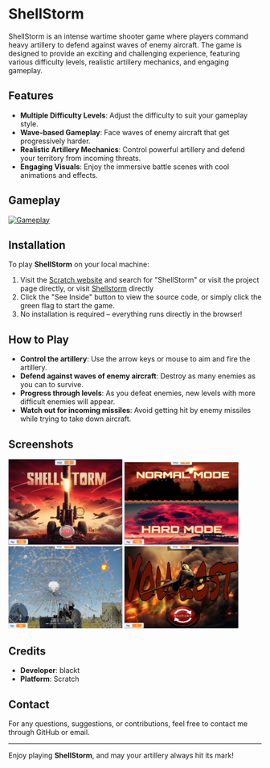 # ShellStorm

ShellStorm is an intense wartime shooter game where players command heavy artillery to defend against waves of enemy aircraft. The game is designed to provide an exciting and challenging experience, featuring various difficulty levels, realistic artillery mechanics, and engaging gameplay.

## Features

- **Multiple Difficulty Levels**: Adjust the difficulty to suit your gameplay style.
- **Wave-based Gameplay**: Face waves of enemy aircraft that get progressively harder.
- **Realistic Artillery Mechanics**: Control powerful artillery and defend your territory from incoming threats.
- **Engaging Visuals**: Enjoy the immersive battle scenes with cool animations and effects.

## Gameplay

[![Gameplay](https://img.youtube.com/vi/AkXLms1aAxk/0.jpg)](https://youtu.be/AkXLms1aAxk)

## Installation

To play **ShellStorm** on your local machine:

1. Visit the [Scratch website](https://scratch.mit.edu/) and search for "ShellStorm" or visit the project page directly, or visit [Shellstorm](https://scratch.mit.edu/projects/1125060276) directly
2. Click the "See Inside" button to view the source code, or simply click the green flag to start the game.
3. No installation is required – everything runs directly in the browser!

## How to Play

- **Control the artillery**: Use the arrow keys or mouse to aim and fire the artillery.
- **Defend against waves of enemy aircraft**: Destroy as many enemies as you can to survive.
- **Progress through levels**: As you defeat enemies, new levels with more difficult enemies will appear.
- **Watch out for incoming missiles**: Avoid getting hit by enemy missiles while trying to take down aircraft.

## Screenshots

<img src="assets/screenshot1.png" width="45%" />
<img src="assets/screenshot2.png" width="45%" />
<img src="assets/screenshot3.png" width="45%" />
<img src="assets/screenshot4.png" width="45%" />

## Credits

- **Developer**: blackt
- **Platform**: Scratch

## Contact

For any questions, suggestions, or contributions, feel free to contact me through GitHub or email.

---

Enjoy playing **ShellStorm**, and may your artillery always hit its mark!
